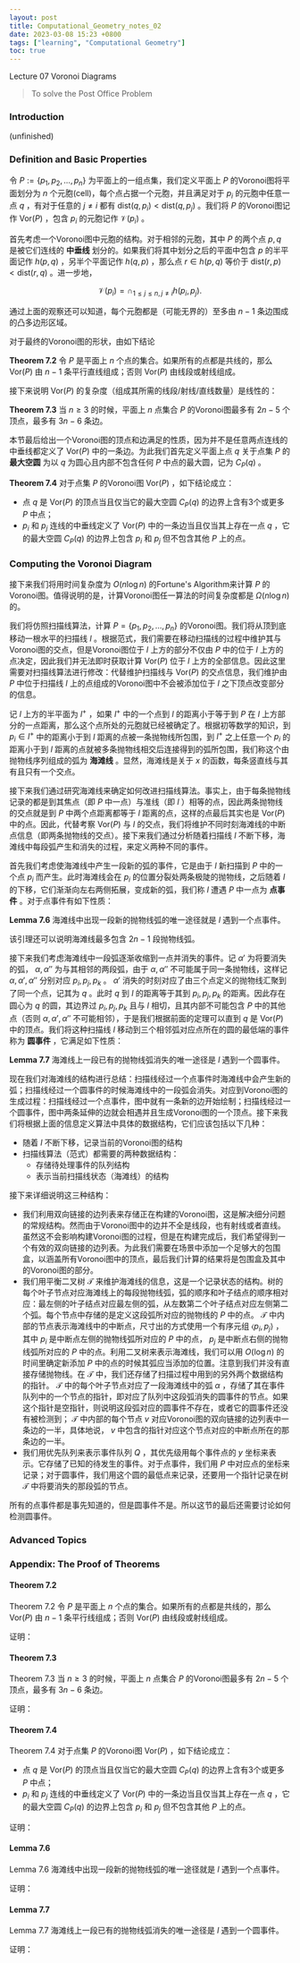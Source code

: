 ```yaml
---
layout: post
title: Computational_Geometry_notes_02
date: 2023-03-08 15:23 +0800
tags: ["learning", "Computational Geometry"]
toc: true
---
```


Lecture 07 Voronoi Diagrams

> To solve the Post Office Problem

### Introduction

(unfinished)

### Definition and Basic Properties

令 $P := \{p_1, p_2, \dots, p_n\}$ 为平面上的一组点集，我们定义平面上 $P$ 的Voronoi图将平面划分为 $n$ 个元胞(cell)，每个点占据一个元胞，并且满足对于 $p_i$ 的元胞中任意一点 $q$ ，有对于任意的 $j \ne i$ 都有 $\mathrm{dist}(q,p_i) < \mathrm{dist}(q, p_j)$ 。我们将 $P$ 的Voronoi图记作 $\mathrm{Vor}(P)$ ，包含 $p_i$ 的元胞记作 $\mathcal{V}(p_i)$ 。

首先考虑一个Voronoi图中元胞的结构。对于相邻的元胞，其中 $P$ 的两个点 $p, q$ 是被它们连线的 __中垂线__ 划分的。如果我们将其中划分之后的平面中包含 $p$ 的半平面记作 $h(p, q)$ ，另半个平面记作 $h(q, p)$ ，那么点 $r\in h(p, q)$ 等价于 $\mathrm{dist}(r,p) < \mathrm{dist}(r, q)$ 。进一步地，

$$\mathcal{V}(p_i) = \cap_{1\le j \le n, j\ne i}h(p_i, p_j).$$

通过上面的观察还可以知道，每个元胞都是（可能无界的）至多由 $n - 1$ 条边围成的凸多边形区域。

对于最终的Voronoi图的形状，由如下结论

__Theorem 7.2__ 令 $P$ 是平面上 $n$ 个点的集合。如果所有的点都是共线的，那么 $\mathrm{Vor}(P)$ 由 $n - 1$ 条平行直线组成；否则 $\mathrm{Vor}(P)$ 由线段或射线组成。

接下来说明 $\mathrm{Vor}(P)$ 的复杂度（组成其所需的线段/射线/直线数量）是线性的：

__Theorem 7.3__ 当 $n \ge 3$ 的时候，平面上 $n$ 点集合 $P$ 的Voronoi图最多有 $2n - 5$ 个顶点，最多有 $3n - 6$ 条边。

本节最后给出一个Voronoi图的顶点和边满足的性质，因为并不是任意两点连线的中垂线都定义了 $\mathrm{Vor}(P)$ 中的一条边。为此我们首先定义平面上点 $q$ 关于点集 $P$ 的 __最大空圆__ 为以 $q$ 为圆心且内部不包含任何 $P$ 中点的最大圆，记为 $C_P(q)$ 。

__Theorem 7.4__ 对于点集 $P$ 的Voronoi图 $\mathrm{Vor}(P)$ ，如下结论成立：

- 点 $q$ 是 $\mathrm{Vor}(P)$ 的顶点当且仅当它的最大空圆 $C_P(q)$ 的边界上含有3个或更多 $P$ 中点；
- $p_i$ 和 $p_j$ 连线的中垂线定义了 $\mathrm{Vor}(P)$ 中的一条边当且仅当其上存在一点 $q$ ，它的最大空圆 $C_P(q)$ 的边界上包含 $p_i$ 和 $p_j$ 但不包含其他 $P$ 上的点。

### Computing the Voronoi Diagram

接下来我们将用时间复杂度为 $O(n\log n)$ 的Fortune's Algorithm来计算 $P$ 的Voronoi图。值得说明的是，计算Voronoi图任一算法的时间复杂度都是 $\Omega(n\log n)$ 的。

我们将仿照扫描线算法，计算 $P = \{p_1, p_2, \dots, p_n\}$ 的Voronoi图。我们将从顶到底移动一根水平的扫描线 $l$ 。根据范式，我们需要在移动扫描线的过程中维护其与Voronoi图的交点，但是Voronoi图位于 $l$ 上方的部分不仅由 $P$ 中的位于 $l$ 上方的点决定，因此我们并无法即时获取计算 $\mathrm{Vor}(P)$ 位于 $l$ 上方的全部信息。因此这里需要对扫描线算法进行修改：代替维护扫描线与 $\mathrm{Vor}(P)$ 的交点信息，我们维护由 $P$ 中位于扫描线 $l$ 上的点组成的Voronoi图中不会被添加位于 $l$ 之下顶点改变部分的信息。

记 $l$ 上方的半平面为 $l^+$ ，如果 $l^+$ 中的一个点到 $l$ 的距离小于等于到 $P$ 在 $l$ 上方部分的一点距离，那么这个点所处的元胞就已经被确定了。根据初等数学的知识，到 $p_i\in l^+$ 中的距离小于到 $l$ 距离的点被一条抛物线所包围，到 $l^+$ 之上任意一个 $p_i$ 的距离小于到 $l$ 距离的点就被多条抛物线相交后连接得到的弧所包围，我们称这个由抛物线序列组成的弧为 __海滩线__ 。显然，海滩线是关于 $x$ 的函数，每条竖直线与其有且只有一个交点。

接下来我们通过研究海滩线来确定如何改进扫描线算法。事实上，由于每条抛物线记录的都是到其焦点（即 $P$ 中一点）与准线（即 $l$ ）相等的点，因此两条抛物线的交点就是到 $P$ 中两个点距离都等于 $l$ 距离的点，这样的点最后其实也是 $\mathrm{Vor}(P)$ 中的点。因此，代替考察 $\mathrm{Vor}(P)$ 与 $l$ 的交点，我们将维护不同时刻海滩线的中断点信息（即两条抛物线的交点）。接下来我们通过分析随着扫描线 $l$ 不断下移，海滩线中每段弧产生和消失的过程，来定义两种不同的事件。

首先我们考虑使海滩线中产生一段新的弧的事件，它是由于 $l$ 新扫描到 $P$ 中的一个点 $p_i$ 而产生。此时海滩线会在 $p_i$ 的位置分裂处两条极陡的抛物线，之后随着 $l$ 的下移，它们渐渐向左右两侧拓展，变成新的弧，我们称 $l$ 遭遇 $P$ 中一点为 __点事件__ 。对于点事件有如下性质：

__Lemma 7.6__ 海滩线中出现一段新的抛物线弧的唯一途径就是 $l$ 遇到一个点事件。

该引理还可以说明海滩线最多包含 $2n - 1$ 段抛物线弧。

接下来我们考虑海滩线中一段弧逐渐收缩到一点并消失的事件。记 $\alpha'$ 为将要消失的弧， $\alpha, \alpha''$ 为与其相邻的两段弧，由于 $\alpha, \alpha''$ 不可能属于同一条抛物线，这样记 $\alpha, \alpha', \alpha''$ 分别对应 $p_i, p_j, p_k$ 。 $\alpha'$ 消失的时刻对应了由三个点定义的抛物线汇聚到了同一个点，记其为 $q$ 。此时 $q$ 到 $l$ 的距离等于其到 $p_i, p_j, p_k$ 的距离。因此存在圆心为 $q$ 的圆，其边界过 $p_i, p_j, p_k$ 且与 $l$ 相切，且其内部不可能包含 $P$ 中的其他点（否则 $\alpha, \alpha', \alpha''$ 不可能相邻），于是我们根据前面的定理可以直到 $q$ 是 $\mathrm{Vor}(P)$ 中的顶点。我们将这种扫描线 $l$ 移动到三个相邻弧对应点所在的圆的最低端的事件称为 __圆事件__ ，它满足如下性质：

__Lemma 7.7__ 海滩线上一段已有的抛物线弧消失的唯一途径是 $l$ 遇到一个圆事件。

现在我们对海滩线的结构进行总结：扫描线经过一个点事件时海滩线中会产生新的弧；扫描线经过一个圆事件的时候海滩线中的一段弧会消失。对应到Voronoi图的生成过程：扫描线经过一个点事件，图中就有一条新的边开始绘制；扫描线经过一个圆事件，图中两条延伸的边就会相遇并且生成Voronoi图的一个顶点。接下来我们将根据上面的信息定义算法中具体的数据结构，它们应该包括以下几种：

- 随着 $l$ 不断下移，记录当前的Voronoi图的结构
- 扫描线算法（范式）都需要的两种数据结构：
  - 存储待处理事件的队列结构
  - 表示当前扫描线状态（海滩线）的结构

接下来详细说明这三种结构：

- 我们利用双向链接的边列表来存储正在构建的Voronoi图，这是解决细分问题的常规结构。然而由于Voronoi图中的边并不全是线段，也有射线或者直线。虽然这不会影响构建Voronoi图的过程，但是在构建完成后，我们希望得到一个有效的双向链接的边列表。为此我们需要在场景中添加一个足够大的包围盒，以涵盖所有Voronoi图中的顶点，最后我们计算的结果将是包围盒及其中的Voronoi图的部分。
- 我们用平衡二叉树 $\mathcal{T}$ 来维护海滩线的信息，这是一个记录状态的结构。树的每个叶子节点对应海滩线上的每段抛物线弧，弧的顺序和叶子结点的顺序相对应：最左侧的叶子结点对应最左侧的弧，从左数第二个叶子结点对应左侧第二个弧。每个节点中存储的是定义这段弧所对应的抛物线的 $P$ 中的点。 $\mathcal{T}$ 中内部的节点表示海滩线中的中断点，尺寸出的方式使用一个有序元组 $\langle p_i, p_j\rangle$ ，其中 $p_i$ 是中断点左侧的抛物线弧所对应的 $P$ 中的点， $p_j$ 是中断点右侧的抛物线弧所对应的 $P$ 中的点。利用二叉树来表示海滩线，我们可以用 $O(\log n)$ 的时间里确定新添加 $P$ 中的点的时候其弧应当添加的位置。注意到我们并没有直接存储抛物线。在 $\mathcal{T}$ 中，我们还存储了扫描过程中用到的另外两个数据结构的指针。 $\mathcal{T}$ 中的每个叶子节点对应了一段海滩线中的弧 $\alpha$ ，存储了其在事件队列中的一个节点的指针，即对应了队列中这段弧消失的圆事件的节点。如果这个指针是空指针，则说明这段弧对应的圆事件不存在，或者它的圆事件还没有被检测到； $\mathcal{T}$ 中内部的每个节点 $v$ 对应Voronoi图的双向链接的边列表中一条边的一半，具体地说， $v$ 中包含的指针对应这个节点对应的中断点所在的那条边的一半。
- 我们用优先队列来表示事件队列 $Q$ ，其优先级用每个事件点的 $y$ 坐标来表示。它存储了已知的待发生的事件。对于点事件，我们用 $P$ 中对应点的坐标来记录；对于圆事件，我们用这个圆的最低点来记录，还要用一个指针记录在树 $\mathcal{T}$ 中将要消失的那段弧的节点。

所有的点事件都是事先知道的，但是圆事件不是。所以这节的最后还需要讨论如何检测圆事件。



### Advanced Topics

### Appendix: The Proof of Theorems

#### Theorem 7.2

Theorem 7.2 令 $P$ 是平面上 $n$ 个点的集合。如果所有的点都是共线的，那么 $\mathrm{Vor}(P)$ 由 $n - 1$ 条平行线组成；否则 $\mathrm{Vor}(P)$ 由线段或射线组成。

证明：

#### Theorem 7.3

Theorem 7.3 当 $n \ge 3$ 的时候，平面上 $n$ 点集合 $P$ 的Voronoi图最多有 $2n - 5$ 个顶点，最多有 $3n - 6$ 条边。

证明：

#### Theorem 7.4

Theorem 7.4 对于点集 $P$ 的Voronoi图 $\mathrm{Vor}(P)$ ，如下结论成立：

- 点 $q$ 是 $\mathrm{Vor}(P)$ 的顶点当且仅当它的最大空圆 $C_P(q)$ 的边界上含有3个或更多 $P$ 中点；
- $p_i$ 和 $p_j$ 连线的中垂线定义了 $\mathrm{Vor}(P)$ 中的一条边当且仅当其上存在一点 $q$ ，它的最大空圆 $C_P(q)$ 的边界上包含 $p_i$ 和 $p_j$ 但不包含其他 $P$ 上的点。

证明：

#### Lemma 7.6

Lemma 7.6 海滩线中出现一段新的抛物线弧的唯一途径就是 $l$ 遇到一个点事件。

证明：

#### Lemma 7.7

Lemma 7.7 海滩线上一段已有的抛物线弧消失的唯一途径是 $l$ 遇到一个圆事件。

证明：

